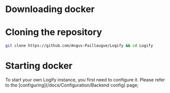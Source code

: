 
<script>
  import { Commands, Definition, Demo } from "$lib/components";

  let commands = [{name:'npm', command:"npm install angus"}, {name:'pnpm', command:"pnpm install angus"}, {name:'bun', command:"bun add angus && bun add angus && bun add angus && bun add angus"}]
</script>


# Downloading docker

# Cloning the repository

```bash snippet
git clone https://github.com/Angus-Paillaugue/Logify && cd Logify
```

# Starting docker

To start your own Logify instance, you first need to configure it. Please refer to the [configuring](/docs/Configuration/Backend  config) page;
